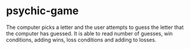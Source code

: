 # psychic-game
The computer picks a letter and the user attempts to guess the letter that the computer has guessed. It is able to read number of guesses, win conditions, adding wins, loss conditions and adding to losses.
